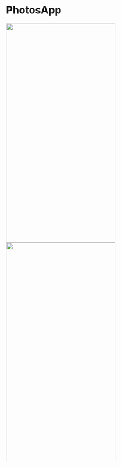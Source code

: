 # PhotosApp

<img src="https://i.ibb.co/SPvtT3N/ph1.png" width=300 height=600> <img src="https://i.ibb.co/cNgN15K/ph2.png" width=300 height=600>
